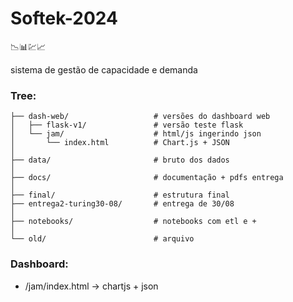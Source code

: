 # Softek-2024

📉📊💹📈

sistema de gestão de capacidade e demanda

### Tree:
```
├── dash-web/                   # versões do dashboard web
│   ├── flask-v1/               # versão teste flask
│   └── jam/                    # html/js ingerindo json
│       └── index.html          # Chart.js + JSON
│
├── data/                       # bruto dos dados
│
├── docs/                       # documentação + pdfs entrega
│
├── final/                      # estrutura final
├── entrega2-turing30-08/       # entrega de 30/08
│
├── notebooks/                  # notebooks com etl e +
│
└── old/                        # arquivo
```
### Dashboard:

- /jam/index.html -> chartjs + json
